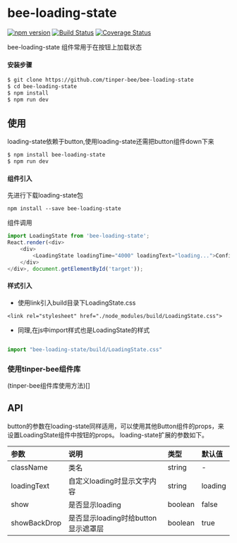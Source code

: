 # bee-loading-state
[![npm version](https://img.shields.io/npm/v/bee-loading-state.svg)](https://www.npmjs.com/package/bee-loading-state)
[![Build Status](https://img.shields.io/travis/tinper-bee/bee-loading-state/master.svg)](https://travis-ci.org/tinper-bee/bee-loading-state)
[![Coverage Status](https://coveralls.io/repos/github/tinper-bee/bee-loading-state/badge.svg?branch=master)](https://coveralls.io/github/tinper-bee/bee-loading-state?branch=master)


bee-loading-state 组件常用于在按钮上加载状态

#### 安装步骤

```sh
$ git clone https://github.com/tinper-bee/bee-loading-state
$ cd bee-loading-state
$ npm install
$ npm run dev
```
## 使用

loading-state依赖于button,使用loading-state还需把button组件down下来
```sh
$ npm install bee-loading-state
$ npm run dev
```
#### 组件引入
先进行下载loading-state包
```
npm install --save bee-loading-state
```
组件调用
```js
import LoadingState from 'bee-loading-state';
React.render(<div>
    <div>
        <LoadingState loadingTime="4000" loadingText="loading...">Confirm</LoadingState>
    </div>
</div>, document.getElementById('target'));
```
#### 样式引入
- 使用link引入build目录下LoadingState.css
```
<link rel="stylesheet" href="./node_modules/build/LoadingState.css">
```
- 同理,在js中import样式也是LoadingState的样式
```js

import "bee-loading-state/build/LoadingState.css"
```

### 使用tinper-bee组件库
(tinper-bee组件库使用方法)[]




## API

button的参数在loading-state同样适用，可以使用其他Button组件的props，来设置LoadingState组件中按钮的props。
loading-state扩展的参数如下。


|参数|说明|类型|默认值|
|:--|:---|:--|:---|
|className|类名|string|-|
|loadingText|自定义loading时显示文字内容|string|loading|
|show|是否显示loading|boolean|false|
|showBackDrop|是否显示loading时给button显示遮罩层|boolean|true|


